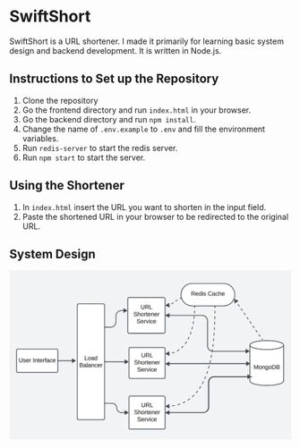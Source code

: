 # SwiftShort
SwiftShort is a URL shortener. I made it primarily for learning basic system design and backend development. It is written in Node.js.

## Instructions to Set up the Repository

1. Clone the repository
2. Go the frontend directory and run `index.html` in your browser.
2. Go the backend directory and run `npm install`.
3. Change the name of ``.env.example`` to ``.env`` and fill the environment variables.
4. Run ``redis-server`` to start the redis server.
4. Run `npm start` to start the server.

## Using the Shortener

1. In ``index.html`` insert the URL you want to shorten in the input field.
3. Paste the shortened URL in your browser to be redirected to the original URL.

## System Design
![System Design](assets/system_design.png)